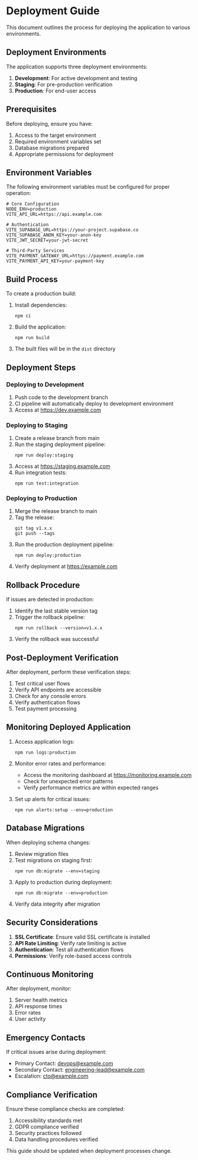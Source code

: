 
# Deployment Guide

This document outlines the process for deploying the application to various environments.

## Deployment Environments

The application supports three deployment environments:

1. **Development**: For active development and testing
2. **Staging**: For pre-production verification
3. **Production**: For end-user access

## Prerequisites

Before deploying, ensure you have:

1. Access to the target environment
2. Required environment variables set
3. Database migrations prepared
4. Appropriate permissions for deployment

## Environment Variables

The following environment variables must be configured for proper operation:

```
# Core Configuration
NODE_ENV=production
VITE_API_URL=https://api.example.com

# Authentication
VITE_SUPABASE_URL=https://your-project.supabase.co
VITE_SUPABASE_ANON_KEY=your-anon-key
VITE_JWT_SECRET=your-jwt-secret

# Third-Party Services
VITE_PAYMENT_GATEWAY_URL=https://payment.example.com
VITE_PAYMENT_API_KEY=your-payment-key
```

## Build Process

To create a production build:

1. Install dependencies:
   ```
   npm ci
   ```

2. Build the application:
   ```
   npm run build
   ```

3. The built files will be in the `dist` directory

## Deployment Steps

### Deploying to Development

1. Push code to the development branch
2. CI pipeline will automatically deploy to development environment
3. Access at https://dev.example.com

### Deploying to Staging

1. Create a release branch from main
2. Run the staging deployment pipeline:
   ```
   npm run deploy:staging
   ```
3. Access at https://staging.example.com
4. Run integration tests:
   ```
   npm run test:integration
   ```

### Deploying to Production

1. Merge the release branch to main
2. Tag the release:
   ```
   git tag v1.x.x
   git push --tags
   ```
3. Run the production deployment pipeline:
   ```
   npm run deploy:production
   ```
4. Verify deployment at https://example.com

## Rollback Procedure

If issues are detected in production:

1. Identify the last stable version tag
2. Trigger the rollback pipeline:
   ```
   npm run rollback --version=v1.x.x
   ```
3. Verify the rollback was successful

## Post-Deployment Verification

After deployment, perform these verification steps:

1. Test critical user flows
2. Verify API endpoints are accessible
3. Check for any console errors
4. Verify authentication flows
5. Test payment processing

## Monitoring Deployed Application

1. Access application logs:
   ```
   npm run logs:production
   ```

2. Monitor error rates and performance:
   - Access the monitoring dashboard at https://monitoring.example.com
   - Check for unexpected error patterns
   - Verify performance metrics are within expected ranges

3. Set up alerts for critical issues:
   ```
   npm run alerts:setup --env=production
   ```

## Database Migrations

When deploying schema changes:

1. Review migration files
2. Test migrations on staging first:
   ```
   npm run db:migrate --env=staging
   ```
3. Apply to production during deployment:
   ```
   npm run db:migrate --env=production
   ```
4. Verify data integrity after migration

## Security Considerations

1. **SSL Certificate**: Ensure valid SSL certificate is installed
2. **API Rate Limiting**: Verify rate limiting is active
3. **Authentication**: Test all authentication flows
4. **Permissions**: Verify role-based access controls

## Continuous Monitoring

After deployment, monitor:

1. Server health metrics
2. API response times
3. Error rates
4. User activity

## Emergency Contacts

If critical issues arise during deployment:

- Primary Contact: devops@example.com
- Secondary Contact: engineering-lead@example.com
- Escalation: cto@example.com

## Compliance Verification

Ensure these compliance checks are completed:

1. Accessibility standards met
2. GDPR compliance verified
3. Security practices followed
4. Data handling procedures verified

This guide should be updated when deployment processes change.
